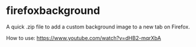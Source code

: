 # firefoxbackground
A quick .zip file to add a custom background image to a new tab on Firefox.

How to use: https://www.youtube.com/watch?v=dHB2-mqrXbA
